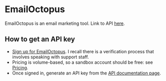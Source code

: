 # EmailOctopus

EmailOctopus is an email marketing tool. Link to API
[here](https://emailoctopus.com/api-documentation).

## How to get an API key

- [Sign up for EmailOctopus](https://emailoctopus.com/account/sign-up). I recall there is a
  verification process that involves speaking with support staff.
- Pricing is volume-based, so a sandbox account should be free: see
  [Pricing](https://emailoctopus.com/pricing).
- Once signed in, generate an API key from the
  [API documentation page](https://emailoctopus.com/api-documentation).
